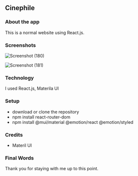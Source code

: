

## Cinephile



### About the app

This is a normal website using React.js. 

### Screenshots


![Screenshot (180)](https://github.com/mouryasuraj/cinephile/assets/95537899/fe87cd97-3574-4548-ba6b-328934f66cad)


![Screenshot (181)](https://github.com/mouryasuraj/cinephile/assets/95537899/4b6fa711-7c38-4977-9318-83de9b4389f9)




### Technology

I used React.js, Materila UI

### Setup
- download or clone the repository
- npm install react-router-dom
- npm install @mui/material @emotion/react @emotion/styled



### Credits
- Materil UI


### Final Words
Thank you for staying with me up to this point.
